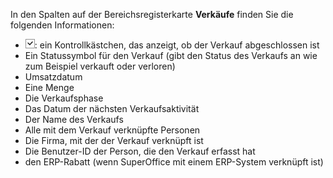 <!-- markdownlint-disable-file MD041 -->
In den Spalten auf der Bereichsregisterkarte **Verkäufe** finden Sie die folgenden Informationen:

* ![Symbol][img1]: ein Kontrollkästchen, das anzeigt, ob der Verkauf abgeschlossen ist
* Ein Statussymbol für den Verkauf (gibt den Status des Verkaufs an wie zum Beispiel verkauft oder verloren)
* Umsatzdatum
* Eine Menge
* Die Verkaufsphase
* Das Datum der nächsten Verkaufsaktivität
* Der Name des Verkaufs
* Alle mit dem Verkauf verknüpfte Personen
* Die Firma, mit der der Verkauf verknüpft ist
* Die Benutzer-ID der Person, die den Verkauf erfasst hat
* den ERP-Rabatt (wenn SuperOffice mit einem ERP-System verknüpft ist)

<!-- Referenced images -->
[img1]: ../../../media/icons/check.bmp
